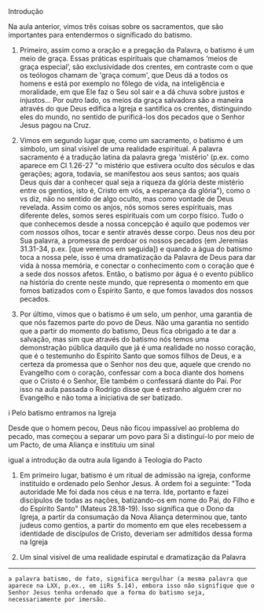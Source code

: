 Introdução

Na aula anterior, vimos três coisas sobre os sacramentos, que são importantes para entendermos o significado do batismo. 

1) Primeiro, assim como a oração e a pregação da Palavra, o batismo é um meio de graça. Essas práticas espirituais que chamamos ‘meios de graça especial’, são exclusividade dos crentes, em contraste com o que os teólogos chamam de 'graça comum', que Deus dá a todos os homens e está por exemplo no fôlego de vida, na inteligência e moralidade, em que Ele faz o Seu sol sair e a dá chuva sobre justos e injustos… Por outro lado, os meios da graça salvadora são a maneira através do que Deus edifica a Igreja e santifica os crentes, distinguindo eles do mundo, no sentido de purificá-los dos pecados que o Senhor Jesus pagou na Cruz.

2) Vimos em segundo lugar que, como um sacramento, o batismo é um símbolo, um sinal visível de uma realidade espiritual. A palavra sacramento é a tradução latina da palavra grega 'mistério' (p.ex. como aparece em Cl 1.26-27 "o mistério que estivera oculto dos séculos e das gerações; agora, todavia, se manifestou aos seus santos; aos quais Deus quis dar a conhecer qual seja a riqueza da glória deste mistério entre os gentios, isto é, Cristo em vós, a esperança da glória"), como o vs diz, não no sentido de algo oculto, mas como vontade de Deus revelada. Assim como os anjos, nós somos seres espirituais, mas diferente deles, somos seres espirituais com um corpo físico. Tudo o que conhecemos desde a nossa concepção é aquilo que podemos ver com nossos olhos, tocar e sentir através desse corpo. Deus nos deu por Sua palavra, a promessa de perdoar os nossos pecados (em Jeremias 31.31-34, p.ex. [que veremos em seguida]) e quando a água do batismo toca a nossa pele, isso é uma dramatização da Palavra de Deus para dar vida à nossa memória, e conectar o conhecimento com o coração que é a sede dos nossos afetos. Então, o batismo por água é o evento público na história do crente neste mundo, que representa o momento em que fomos batizados com o Espírito Santo, e que fomos lavados dos nossos pecados.

3) Por último, vimos que o batismo é um selo, um penhor, uma garantia de que nós fazemos parte do povo de Deus. Não uma garantia no sentido que a partir do momento do batismo, Deus fica obrigado a te dar a salvação, mas sim que através do batismo nós temos uma demonstração pública daquilo que já é uma realidade no nosso coração, que é o testemunho do Espírito Santo que somos filhos de Deus, e a certeza da promessa que o Senhor nos deu que, aquele que crendo no Evangelho com o coração, confessar com a boca diante dos homens que o Cristo é o Senhor, Ele também o confessará diante do Pai. Por isso na aula passada o Rodrigo disse que é estranho alguém crer no Evangelho e não toma a iniciativa de ser batizado. 

i Pelo batismo entramos na Igreja 

Desde que o homem pecou, Deus não ficou impassível ao problema do pecado, mas começou a separar um povo para Si a distinguí-lo por meio de um Pacto, de uma Aliança e instituiu um sinal  

igual a introdução da outra aula ligando à Teologia do Pacto 

1) Em primeiro lugar, batismo é um ritual de admissão na igreja, conforme instituído e ordenado pelo Senhor Jesus. A ordem foi a seguinte: "Toda autoridade Me foi dada nos céus e na terra. Ide, portanto e fazei discípulos de todas as nações, batizando-os em nome do Pai, do Filho e do Espírito Santo" (Mateus 28.18-19). Isso significa que o Dono da Igreja, a partir da consumação da Nova Aliança determinou que, tanto judeus como gentios, a partir do momento em que eles recebessem a identidade de discípulos de Cristo, deveriam ser admitidos dessa forma na Igreja

2) Um sinal visível de uma realidade espirutal e 
dramatização da Palavra 


---
    a palavra batismo, de fato, significa mergulhar (a mesma palavra que aparece na LXX, p.ex., em iiRs 5.14), embora isso não signifique que o Senhor Jesus tenha ordenado que a forma do batismo seja, necessariamente por imersão. 